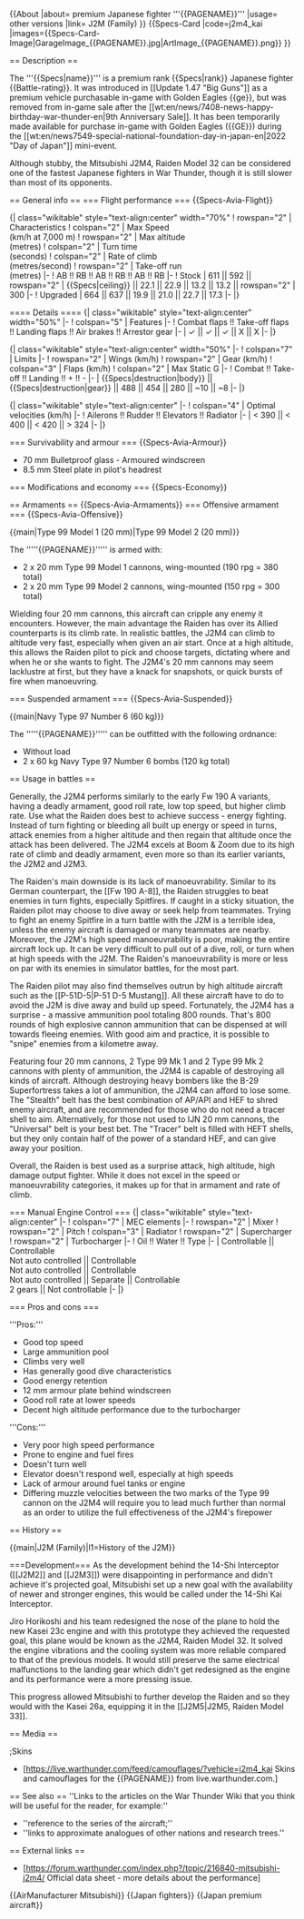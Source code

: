 {{About
|about= premium Japanese fighter '''{{PAGENAME}}'''
|usage= other versions
|link= J2M (Family)
}}
{{Specs-Card
|code=j2m4_kai
|images={{Specs-Card-Image|GarageImage_{{PAGENAME}}.jpg|ArtImage_{{PAGENAME}}.png}}
}}

== Description ==
<!-- ''In the description, the first part should be about the history of and the creation and combat usage of the aircraft, as well as its key features. In the second part, tell the reader about the aircraft in the game. Insert a screenshot of the vehicle, so that if the novice player does not remember the vehicle by name, he will immediately understand what kind of vehicle the article is talking about.'' -->
The '''{{Specs|name}}''' is a premium rank {{Specs|rank}} Japanese fighter {{Battle-rating}}. It was introduced in [[Update 1.47 "Big Guns"]] as a premium vehicle purchasable in-game with Golden Eagles {{ge}}, but was removed from in-game sale after the [[wt:en/news/7408-news-happy-birthday-war-thunder-en|9th Anniversary Sale]]. It has been temporarily made available for purchase in-game with Golden Eagles ({{GE}}) during the [[wt:en/news7549-special-national-foundation-day-in-japan-en|2022 "Day of Japan"]] mini-event.
	
Although stubby, the Mitsubishi J2M4, Raiden Model 32 can be considered one of the fastest Japanese fighters in War Thunder, though it is still slower than most of its opponents.

== General info ==
=== Flight performance ===
{{Specs-Avia-Flight}}
<!-- ''Describe how the aircraft behaves in the air. Speed, manoeuvrability, acceleration and allowable loads - these are the most important characteristics of the vehicle.'' -->

{| class="wikitable" style="text-align:center" width="70%"
! rowspan="2" | Characteristics
! colspan="2" | Max Speed<br>(km/h at 7,000 m)
! rowspan="2" | Max altitude<br>(metres)
! colspan="2" | Turn time<br>(seconds)
! colspan="2" | Rate of climb<br>(metres/second)
! rowspan="2" | Take-off run<br>(metres)
|-
! AB !! RB !! AB !! RB !! AB !! RB
|-
! Stock
| 611 || 592 || rowspan="2" | {{Specs|ceiling}} || 22.1 || 22.9 || 13.2 || 13.2 || rowspan="2" | 300
|-
! Upgraded
| 664 || 637 || 19.9 || 21.0 || 22.7 || 17.3
|-
|}

==== Details ====
{| class="wikitable" style="text-align:center" width="50%"
|-
! colspan="5" | Features
|-
! Combat flaps !! Take-off flaps !! Landing flaps !! Air brakes !! Arrestor gear
|-
| ✓ || ✓ || ✓ || X || X     <!-- ✓ -->
|-
|}

{| class="wikitable" style="text-align:center" width="50%"
|-
! colspan="7" | Limits
|-
! rowspan="2" | Wings (km/h)
! rowspan="2" | Gear (km/h)
! colspan="3" | Flaps (km/h)
! colspan="2" | Max Static G
|-
! Combat !! Take-off !! Landing !! + !! -
|-
| {{Specs|destruction|body}} || {{Specs|destruction|gear}} || 488 || 454 || 280 || ~10 || ~8
|-
|}

{| class="wikitable" style="text-align:center"
|-
! colspan="4" | Optimal velocities (km/h)
|-
! Ailerons !! Rudder !! Elevators !! Radiator
|-
| < 390 || < 400 || < 420 || > 324
|-
|}

=== Survivability and armour ===
{{Specs-Avia-Armour}}
<!-- ''Examine the survivability of the aircraft. Note how vulnerable the structure is and how secure the pilot is, whether the fuel tanks are armoured, etc. Describe the armour, if there is any, and also mention the vulnerability of other critical aircraft systems.'' -->

* 70 mm Bulletproof glass - Armoured windscreen
* 8.5 mm Steel plate in pilot's headrest

=== Modifications and economy ===
{{Specs-Economy}}

== Armaments ==
{{Specs-Avia-Armaments}}
=== Offensive armament ===
{{Specs-Avia-Offensive}}
<!-- ''Describe the offensive armament of the aircraft, if any. Describe how effective the cannons and machine guns are in a battle, and also what belts or drums are better to use. If there is no offensive weaponry, delete this subsection.'' -->
{{main|Type 99 Model 1 (20 mm)|Type 99 Model 2 (20 mm)}}

The '''''{{PAGENAME}}''''' is armed with:

* 2 x 20 mm Type 99 Model 1 cannons, wing-mounted (190 rpg = 380 total)
* 2 x 20 mm Type 99 Model 2 cannons, wing-mounted (150 rpg = 300 total)

Wielding four 20 mm cannons, this aircraft can cripple any enemy it encounters. However, the main advantage the Raiden has over its Allied counterparts is its climb rate. In realistic battles, the J2M4 can climb to altitude very fast, especially when given an air start. Once at a high altitude, this allows the Raiden pilot to pick and choose targets, dictating where and when he or she wants to fight. The J2M4's 20 mm cannons may seem lacklustre at first, but they have a knack for snapshots, or quick bursts of fire when manoeuvring.

=== Suspended armament ===
{{Specs-Avia-Suspended}}
<!-- ''Describe the aircraft's suspended armament: additional cannons under the wings, bombs, rockets and torpedoes. This section is especially important for bombers and attackers. If there is no suspended weaponry remove this subsection.'' -->
{{main|Navy Type 97 Number 6 (60 kg)}}

The '''''{{PAGENAME}}''''' can be outfitted with the following ordnance:

* Without load
* 2 x 60 kg Navy Type 97 Number 6 bombs (120 kg total)

== Usage in battles ==
<!-- ''Describe the tactics of playing in the aircraft, the features of using aircraft in a team and advice on tactics. Refrain from creating a "guide" - do not impose a single point of view, but instead, give the reader food for thought. Examine the most dangerous enemies and give recommendations on fighting them. If necessary, note the specifics of the game in different modes (AB, RB, SB).'' -->

Generally, the J2M4 performs similarly to the early Fw 190 A variants, having a deadly armament, good roll rate, low top speed, but higher climb rate. Use what the Raiden does best to achieve success - energy fighting. Instead of turn fighting or bleeding all built up energy or speed in turns, attack enemies from a higher altitude and then regain that altitude once the attack has been delivered. The J2M4 excels at Boom & Zoom due to its high rate of climb and deadly armament, even more so than its earlier variants, the J2M2 and J2M3.

The Raiden's main downside is its lack of manoeuvrability. Similar to its German counterpart, the [[Fw 190 A-8]], the Raiden struggles to beat enemies in turn fights, especially Spitfires. If caught in a sticky situation, the Raiden pilot may choose to dive away or seek help from teammates. Trying to fight an enemy Spitfire in a turn battle with the J2M is a terrible idea, unless the enemy aircraft is damaged or many teammates are nearby. Moreover, the J2M's high speed manoeuvrability is poor, making the entire aircraft lock up. It can be very difficult to pull out of a dive, roll, or turn when at high speeds with the J2M. The Raiden's manoeuvrability is more or less on par with its enemies in simulator battles, for the most part.

The Raiden pilot may also find themselves outrun by high altitude aircraft such as the [[P-51D-5|P-51 D-5 Mustang]]. All these aircraft have to do to avoid the J2M is dive away and build up speed. Fortunately, the J2M4 has a surprise - a massive ammunition pool totaling 800 rounds. That's 800 rounds of high explosive cannon ammunition that can be dispensed at will towards fleeing enemies. With good aim and practice, it is possible to "snipe" enemies from a kilometre away.

Featuring four 20 mm cannons, 2 Type 99 Mk 1 and 2 Type 99 Mk 2 cannons with plenty of ammunition, the J2M4 is capable of destroying all kinds of aircraft. Although destroying heavy bombers like the B-29 Superfortress takes a lot of ammunition, the J2M4 can afford to lose some. The "Stealth" belt has the best combination of AP/API and HEF to shred enemy aircraft, and are recommended for those who do not need a tracer shell to aim. Alternatively, for those not used to IJN 20 mm cannons, the "Universal" belt is your best bet. The "Tracer" belt is filled with HEFT shells, but they only contain half of the power of a standard HEF, and can give away your position.

Overall, the Raiden is best used as a surprise attack, high altitude, high damage output fighter. While it does not excel in the speed or manoeuvrability categories, it makes up for that in armament and rate of climb.

=== Manual Engine Control ===
{| class="wikitable" style="text-align:center"
|-
! colspan="7" | MEC elements
|-
! rowspan="2" | Mixer
! rowspan="2" | Pitch
! colspan="3" | Radiator
! rowspan="2" | Supercharger
! rowspan="2" | Turbocharger
|-
! Oil !! Water !! Type
|-
| Controllable || Controllable<br>Not auto controlled || Controllable<br>Not auto controlled || Controllable<br>Not auto controlled || Separate || Controllable<br>2 gears || Not controllable
|-
|}

=== Pros and cons ===
<!-- ''Summarise and briefly evaluate the vehicle in terms of its characteristics and combat effectiveness. Mark its pros and cons in the bulleted list. Try not to use more than 6 points for each of the characteristics. Avoid using categorical definitions such as "bad", "good" and the like - use substitutions with softer forms such as "inadequate" and "effective".'' -->

'''Pros:'''

* Good top speed
* Large ammunition pool
* Climbs very well
* Has generally good dive characteristics
* Good energy retention
* 12 mm armour plate behind windscreen
* Good roll rate at lower speeds
* Decent high altitude performance due to the turbocharger

'''Cons:'''

* Very poor high speed performance
* Prone to engine and fuel fires
* Doesn't turn well
* Elevator doesn't respond well, especially at high speeds
* Lack of armour around fuel tanks or engine
* Differing muzzle velocities between the two marks of the Type 99 cannon on the J2M4 will require you to lead much further than normal as an order to utilize the full effectiveness of the J2M4's firepower

== History ==
<!-- ''Describe the history of the creation and combat usage of the aircraft in more detail than in the introduction. If the historical reference turns out to be too long, take it to a separate article, taking a link to the article about the vehicle and adding a block "/History" (example: <nowiki>https://wiki.warthunder.com/(Vehicle-name)/History</nowiki>) and add a link to it here using the <code>main</code> template. Be sure to reference text and sources by using <code><nowiki><ref></ref></nowiki></code>, as well as adding them at the end of the article with <code><nowiki><references /></nowiki></code>. This section may also include the vehicle's dev blog entry (if applicable) and the in-game encyclopedia description (under <code><nowiki>=== In-game description ===</nowiki></code>, also if applicable).'' -->
{{main|J2M (Family)|l1=History of the J2M}}

===Development===
As the development behind the 14-Shi Interceptor ([[J2M2]] and [[J2M3]]) were disappointing in performance and didn't achieve it's projected goal, Mitsubishi set up a new goal with the availability of newer and stronger engines, this would be called under the 14-Shi Kai Interceptor.

Jiro Horikoshi and his team redesigned the nose of the plane to hold the new Kasei 23c engine and with this prototype they achieved the requested goal, this plane would be known as the J2M4, Raiden Model 32. It solved the engine vibrations and the cooling system was more reliable compared to that of the previous models. It would still preserve the same electrical malfunctions to the landing gear which didn't get redesigned as the engine and its performance were a more pressing issue.

This progress allowed Mitsubishi to further develop the Raiden and so they would with the Kasei 26a, equipping it in the [[J2M5|J2M5, Raiden Model 33]].

== Media ==
<!-- ''Excellent additions to the article would be video guides, screenshots from the game, and photos.'' -->

;Skins
* [https://live.warthunder.com/feed/camouflages/?vehicle=j2m4_kai Skins and camouflages for the {{PAGENAME}} from live.warthunder.com.]

== See also ==
''Links to the articles on the War Thunder Wiki that you think will be useful for the reader, for example:''
* ''reference to the series of the aircraft;''
* ''links to approximate analogues of other nations and research trees.''

== External links ==
<!-- ''Paste links to sources and external resources, such as:''
* ''topic on the official game forum;''
* ''other literature.'' -->

* [https://forum.warthunder.com/index.php?/topic/216840-mitsubishi-j2m4/ Official data sheet - more details about the performance]

{{AirManufacturer Mitsubishi}}
{{Japan fighters}}
{{Japan premium aircraft}}